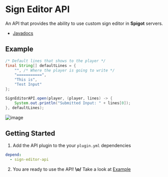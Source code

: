 # Sign Editor API
An API that provides the ability to use custom sign editor in **Spigot** servers.

- [Javadocs](https://ihdeveloper.github.io/sign-editor-api/)

## Example
```java
/* Default lines that shows to the player */
final String[] defaultLines = {
    "", /* Where the player is going to write */
    "===========",
    "This is",
    "Test Input"
};

SignEditorAPI.open(player, (player, lines) -> {
    System.out.println("Submitted Input: " + lines[0]);
}, defaultLines);
```
![image](https://user-images.githubusercontent.com/20463031/101609486-11f7a300-3a18-11eb-9463-11b97a9bf217.png)

## Getting Started
1. Add the API plugin to the your `plugin.yml` dependencies
```yml
depend:
  - sign-editor-api
```
2. You are ready to use the API! **\o/** Take a look at [Example](#Example) 
